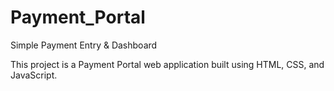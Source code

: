 # Payment_Portal
Simple Payment Entry & Dashboard

This project is a Payment Portal web application built using HTML, CSS, and JavaScript.
